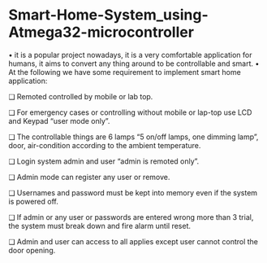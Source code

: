 # Smart-Home-System_using-Atmega32-microcontroller


• it is a popular project nowadays, it is a very comfortable application 
for humans, it aims to convert any thing around to be controllable 
and smart.
• At the following we have some requirement to implement smart 
home application:


❑ Remoted controlled by mobile or lab top.

❑ For emergency cases or controlling without mobile or lap-top use LCD and Keypad “user mode only”.

❑ The controllable things are 6 lamps “5 on/off lamps, one dimming lamp”, door, air-condition according to the ambient temperature.

❑ Login system admin and user “admin is remoted only”.

❑ Admin mode can register any user or remove.

❑ Usernames and password must be kept into memory even if the system is powered off.

❑ If admin or any user or passwords are entered wrong more than 3 trial, the system must break down and fire alarm until reset.

❑ Admin and user can access to all applies except user cannot control the door opening.

